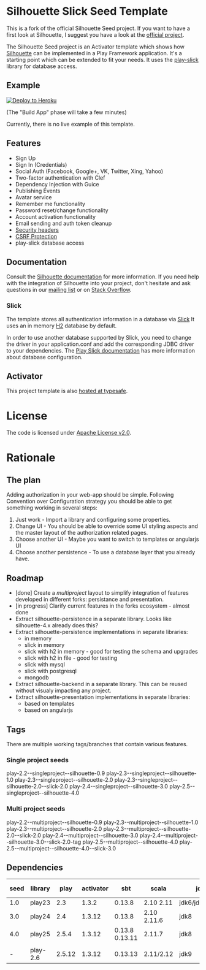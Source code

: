 Silhouette Slick Seed Template
==============================

This is a fork of the official Silhouette Seed project. If you want to have a first look at Silhouette, I suggest you have a look at the [official project](https://github.com/mohiva/play-silhouette-seed).

The Silhouette Seed project is an Activator template which shows how [Silhouette](https://github.com/mohiva/play-silhouette) can be implemented in a Play Framework application. It's a starting point which can be extended to fit your needs.
It uses the [play-slick](https://github.com/playframework/play-slick) library for database access.

## Example

[![Deploy to Heroku](https://www.herokucdn.com/deploy/button.png)](https://heroku.com/deploy)

(The "Build App" phase will take a few minutes)

Currently, there is no live example of this template.

## Features

* Sign Up
* Sign In (Credentials)
* Social Auth (Facebook, Google+, VK, Twitter, Xing, Yahoo)
* Two-factor authentication with Clef
* Dependency Injection with Guice
* Publishing Events
* Avatar service
* Remember me functionality
* Password reset/change functionality
* Account activation functionality
* Email sending and auth token cleanup
* [Security headers](https://www.playframework.com/documentation/2.4.x/SecurityHeaders)
* [CSRF Protection](https://www.playframework.com/documentation/2.4.x/ScalaCsrf)
* play-slick database access

## Documentation

Consult the [Silhouette documentation](http://silhouette.mohiva.com/docs) for more information. If you need help with the integration of Silhouette into your project, don't hesitate and ask questions in our [mailing list](https://groups.google.com/forum/#!forum/play-silhouette) or on [Stack Overflow](http://stackoverflow.com/questions/tagged/playframework).

### Slick

The template stores all authentication information in a database via [Slick](http://slick.typesafe.com/) It uses an in memory [H2](www.h2database.com/) database by default.

In order to use another database supported by Slick, you need to change the driver in your application.conf and add the corresponding JDBC driver to your dependencies. The [Play Slick documentation](https://www.playframework.com/documentation/2.4.x/PlaySlick) has more information about database configuration.

## Activator

This project template is also
[hosted at typesafe](https://typesafe.com/activator/template/play-silhouette-slick-seed).

# License

The code is licensed under [Apache License v2.0](http://www.apache.org/licenses/LICENSE-2.0).

# Rationale

## The plan

Adding authorization in your web-app should be simple.
Following Convention over Configuration strategy you should be able to get something working in several steps:
1. Just work - Import a library and configuring some properties.
2. Change UI - You should be able to override some UI styling aspects and the master layout of the authorization related pages.
3. Choose another UI - Maybe you want to switch to templates or angularjs UI
4. Choose another persistence - To use a database layer that you already have.

## Roadmap

- [done] Create a *multiproject* layout to simplify integration of features developed in different forks: persistance and presentation.
- [in progress] Clarify current features in the forks ecosystem - almost done
- Extract silhouette-persistence in a separate library. Looks like silhouette-4.x already does this?
- Extract silhouette-persistence implementations in separate libraries:
  - in memory
  - slick in memory
  - slick with h2 in memory - good for testing the schema and upgrades
  - slick with h2 in file - good for testing
  - slick with mysql
  - slick with postgresql
  - mongodb
- Extract silhouette-backend in a separate library. This can be reused without visualy impacting any project.
- Extract silhouette-presentation implementations in separate libraries:
  - based on templates
  - based on angularjs

## Tags

There are multiple working tags/branches that contain various features.

### Single project seeds
play-2.2--singleproject--silhouette-0.9
play-2.3--singleproject--silhouette-1.0
play-2.3--singleproject--silhouette-2.0
play-2.3--singleproject--silhouette-2.0--slick-2.0
play-2.4--singleproject--silhouette-3.0
play-2.5--singleproject--silhouette-4.0

### Multi project seeds
play-2.2--multiproject--silhouette-0.9
play-2.3--multiproject--silhouette-1.0
play-2.3--multiproject--silhouette-2.0
play-2.3--multiproject--silhouette-2.0--slick-2.0
play-2.4--multiproject--silhouette-3.0
play-2.4--multiproject--silhouette-3.0--slick-2.0-tag
play-2.5--multiproject--silhouette-4.0
play-2.5--multiproject--silhouette-4.0--slick-3.0

## Dependencies

| seed | library  | play   | activator | sbt            | scala       | jdk            | slick       | slick plugin      | silhouette | bootstrap     |
|------|----------|--------|-----------|----------------|-------------|----------------|-------------|-------------------|------------|---------------|
| 1.0  | play23   | 2.3    | 1.3.2     | 0.13.8         | 2.10 2.11   | jdk6/jdk7/jdk8 | 2.0.0       | 0.7.0             | 1.0/2.0.2  | 3.2.0         |
| 3.0  | play24   | 2.4    | 1.3.12    | 0.13.8         | 2.10 2.11.6 | jdk8           | 3.0.5 3.1.x | 1.0.0 1.0.1/1.1.1 | 3.0.5      | 3.2.0         |
| 4.0  | play25   | 2.5.4  | 1.3.12    | 0.13.8 0.13.11 | 2.11.7      | jdk8           | 3.1.0       | 2.0.2             | 4.0.0      | 3.2.0         |
|      |          |        |           |                |             |                |             |                   |            |               |
| -    | play-2.6 | 2.5.12 | 1.3.12    | 0.13.13        | 2.11/2.12   | jdk9           | 3.1         | 2.0.2             | 4.0        | 4.0.0-alpha.6 |
